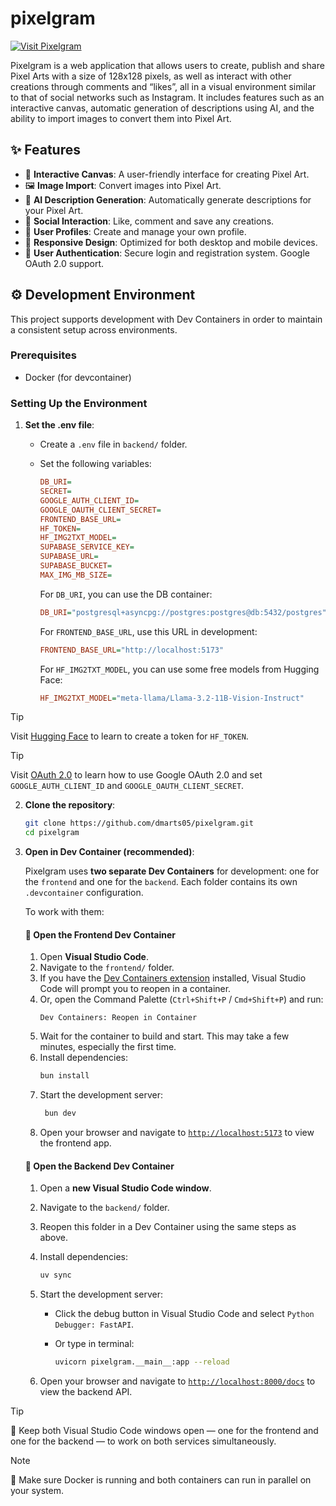 # pixelgram

[![Visit Pixelgram](https://img.shields.io/badge/Visit%20Pixelgram-Live%20App-blue?style=for-the-badge&logo=rocket)](https://pixelgram-frontend-gmxf.onrender.com/)

Pixelgram is a web application that allows users to create, publish and share Pixel Arts with a size of 128x128 pixels, as well as interact with other creations through comments and “likes”, all in a visual environment similar to that of social networks such as Instagram.
It includes features such as an interactive canvas, automatic generation of descriptions using AI, and the ability to import images to convert them into Pixel Art.

## ✨ Features

- 🎨 **Interactive Canvas**: A user-friendly interface for creating Pixel Art.
- 🖼️ **Image Import**: Convert images into Pixel Art.
- 🤖 **AI Description Generation**: Automatically generate descriptions for your Pixel Art.
- 💬 **Social Interaction**: Like, comment and save any creations.
- 👤 **User Profiles**: Create and manage your own profile.
- 📱 **Responsive Design**: Optimized for both desktop and mobile devices.
- 🔐 **User Authentication**: Secure login and registration system. Google OAuth 2.0 support.

## ⚙️ Development Environment

This project supports development with Dev Containers in order to maintain a consistent setup across environments.

### Prerequisites

- Docker (for devcontainer)

### Setting Up the Environment

1. **Set the .env file**:

   - Create a `.env` file in `backend/` folder.
   - Set the following variables:

     ```ini
     DB_URI=
     SECRET=
     GOOGLE_AUTH_CLIENT_ID=
     GOOGLE_OAUTH_CLIENT_SECRET=
     FRONTEND_BASE_URL=
     HF_TOKEN=
     HF_IMG2TXT_MODEL=
     SUPABASE_SERVICE_KEY=
     SUPABASE_URL=
     SUPABASE_BUCKET=
     MAX_IMG_MB_SIZE=
     ```

     For `DB_URI`, you can use the DB container:

     ```ini
     DB_URI="postgresql+asyncpg://postgres:postgres@db:5432/postgres"
     ```

     For `FRONTEND_BASE_URL`, use this URL in development:

     ```ini
     FRONTEND_BASE_URL="http://localhost:5173"
     ```

     For `HF_IMG2TXT_MODEL`, you can use some free models from Hugging Face:

     ```ini
     HF_IMG2TXT_MODEL="meta-llama/Llama-3.2-11B-Vision-Instruct"
     ```

> [!TIP]
> Visit [Hugging Face](https://huggingface.co/docs/hub/security-tokens) to learn to create a token for `HF_TOKEN`.

> [!TIP]
> Visit [OAuth 2.0](https://developers.google.com/identity/protocols/oauth2) to learn how to use Google OAuth 2.0 and set `GOOGLE_AUTH_CLIENT_ID` and `GOOGLE_OAUTH_CLIENT_SECRET`.

2. **Clone the repository**:
   ```bash
   git clone https://github.com/dmarts05/pixelgram.git
   cd pixelgram
   ```
3. **Open in Dev Container (recommended)**:

   Pixelgram uses **two separate Dev Containers** for development: one for the `frontend` and one for the `backend`. Each folder contains its own `.devcontainer` configuration.

   To work with them:

   #### 🔧 Open the Frontend Dev Container

   1. Open **Visual Studio Code**.
   2. Navigate to the `frontend/` folder.
   3. If you have the [Dev Containers extension](https://marketplace.visualstudio.com/items?itemName=ms-vscode-remote.remote-containers) installed, Visual Studio Code will prompt you to reopen in a container.
   4. Or, open the Command Palette (`Ctrl+Shift+P` / `Cmd+Shift+P`) and run:
      ```VS Code
      Dev Containers: Reopen in Container
      ```
   5. Wait for the container to build and start. This may take a few minutes, especially the first time.
   6. Install dependencies:
      ```bash
      bun install
      ```
   7. Start the development server:
      ```bash
       bun dev
      ```
   8. Open your browser and navigate to [`http://localhost:5173`](http://localhost:5173) to view the frontend app.

   #### 🔧 Open the Backend Dev Container

   1. Open a **new Visual Studio Code window**.

   2. Navigate to the `backend/` folder.

   3. Reopen this folder in a Dev Container using the same steps as above.

   4. Install dependencies:

      ```bash
      uv sync
      ```

   5. Start the development server:

      - Click the debug button in Visual Studio Code and select `Python Debugger: FastAPI`.
      - Or type in terminal:

        ```bash
        uvicorn pixelgram.__main__:app --reload
        ```

   6. Open your browser and navigate to [`http://localhost:8000/docs`](http://localhost:8000/docs) to view the backend API.

> [!TIP]
> 🧠 Keep both Visual Studio Code windows open — one for the frontend and one for the backend — to work on both services simultaneously.

> [!NOTE]
> 🐳 Make sure Docker is running and both containers can run in parallel on your system.
